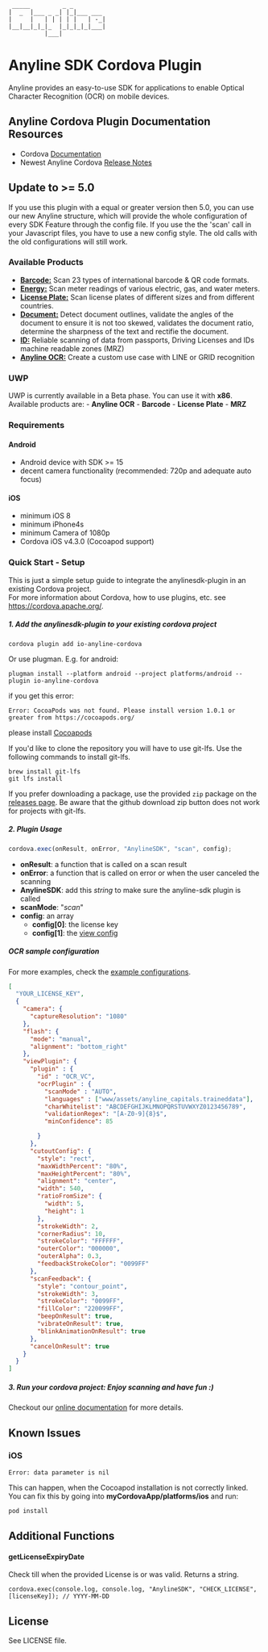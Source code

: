 	 _____         _ _         
	|  _  |___ _ _| |_|___ ___ 
	|     |   | | | | |   | -_|
	|__|__|_|_|_  |_|_|_|_|___|
	          |___|            
              
# Anyline SDK Cordova Plugin 

Anyline provides an easy-to-use SDK for applications to enable Optical Character Recognition (OCR) on mobile devices.

## Anyline Cordova Plugin Documentation Resources
- Cordova [Documentation]( https://documentation.anyline.com/toc/platforms/cordova/getting_started.html)
- Newest Anyline Cordova [Release Notes](https://documentation.anyline.com/toc/platforms/cordova/release_guide/index.html)

## Update to >= 5.0

If you use this plugin with a equal or greater version then 5.0, you can use our new Anyline structure, which will provide the whole
configuration of every SDK Feature through the config file. If you use the the 'scan' call in your Javascript files, you have to 
use a new config style.
The old calls with the old configurations will still work.

### Available Products
- [**Barcode:**](https://documentation.anyline.com/toc/products/barcode/index.html)  Scan 23 types of international barcode & QR code formats.
- [**Energy:**](https://documentation.anyline.com/toc/products/meter/index.html) Scan meter readings of various electric, gas, and water meters.
- [**License Plate:**](https://documentation.anyline.com/toc/products/license_plate/index.html)  Scan license plates of different sizes and from different countries.
- [**Document:**](https://documentation.anyline.com/toc/products/document/index.html) Detect document outlines, validate the angles of the document to ensure it is not too skewed, validates the document ratio, determine the sharpness of the text and rectifie the document.
- [**ID:**](https://documentation.anyline.com/toc/products/id/index.html)  Reliable scanning of data from passports, Driving Licenses and IDs machine readable zones (MRZ)
- [**Anyline OCR:**](https://documentation.anyline.com/toc/products/anyline_ocr/index.html) Create a custom use case with LINE or GRID recognition

### UWP

UWP is currently available in a Beta phase. You can use it with <b>x86</b>.
Available products are: 
    - <b>Anyline OCR</b>
    - <b>Barcode</b>
    - <b>License Plate</b>
    - <b>MRZ</b>

### Requirements

#### Android
- Android device with SDK >= 15
- decent camera functionality (recommended: 720p and adequate auto focus)

#### iOS
- minimum iOS 8
- minimum iPhone4s
- minimum Camera of 1080p
- Cordova iOS v4.3.0 (Cocoapod support)


### Quick Start - Setup
This is just a simple setup guide to integrate the anylinesdk-plugin in an existing Cordova project.<br/>
For more information about Cordova, how to use plugins, etc. see <a target="_blank" href="https://cordova.apache.org/">https://cordova.apache.org/</a>.

##### 1. Add the anylinesdk-plugin to your existing cordova project
```
cordova plugin add io-anyline-cordova
```

Or use plugman. E.g. for android:  

```
plugman install --platform android --project platforms/android --plugin io-anyline-cordova
```

if you get this error:

```
Error: CocoaPods was not found. Please install version 1.0.1 or greater from https://cocoapods.org/
```
please install [Cocoapods](https://guides.cocoapods.org/using/getting-started.html)

If you'd like to clone the repository you will have to use git-lfs. Use the following commands to install git-lfs.
```
brew install git-lfs
git lfs install
```
If you prefer downloading a package, use the provided `zip` package on the [releases page](https://github.com/Anyline/anyline-ocr-cordova-module/releases). Be aware that the github download zip button does not work for projects with git-lfs.

##### 2. Plugin Usage

```javaScript
cordova.exec(onResult, onError, "AnylineSDK", "scan", config);
```

- <b>onResult</b>: a function that is called on a scan result
- <b>onError</b>: a function that is called on error or when the user canceled the scanning
- <b>AnylineSDK</b>: add this *string* to make sure the anyline-sdk plugin is called
- <b>scanMode</b>: "<i>scan</i>"
- <b>config</b>: an array
    * <b>config[0]</b>: the license key
    * <b>config[1]</b>: the [view config](https://documentation.anyline.com/toc/view_configuration/)


##### OCR sample configuration
For more examples, check the [example configurations](https://github.com/Anyline/anyline-ocr-cordova-module/tree/master/example/www/js).

```json
[
  "YOUR_LICENSE_KEY",
  {
    "camera": {
      "captureResolution": "1080"
    },
    "flash": {
      "mode": "manual",
      "alignment": "bottom_right"
    },
    "viewPlugin": {
      "plugin" : {
        "id" : "OCR_VC",
        "ocrPlugin" : {
          "scanMode" : "AUTO",
          "languages" : ["www/assets/anyline_capitals.traineddata"],
          "charWhitelist": "ABCDEFGHIJKLMNOPQRSTUVWXYZ0123456789",
          "validationRegex": "[A-Z0-9]{8}$",
          "minConfidence": 85

        }
      },
      "cutoutConfig": {
        "style": "rect",
        "maxWidthPercent": "80%",
        "maxHeightPercent": "80%",
        "alignment": "center",
        "width": 540,
        "ratioFromSize": {
          "width": 5,
          "height": 1
        },
        "strokeWidth": 2,
        "cornerRadius": 10,
        "strokeColor": "FFFFFF",
        "outerColor": "000000",
        "outerAlpha": 0.3,
        "feedbackStrokeColor": "0099FF"
      },
      "scanFeedback": {
        "style": "contour_point",
        "strokeWidth": 3,
        "strokeColor": "0099FF",
        "fillColor": "220099FF",
        "beepOnResult": true,
        "vibrateOnResult": true,
        "blinkAnimationOnResult": true
      },
      "cancelOnResult": true
    }
  }
]
```


##### 3. Run your cordova project: Enjoy scanning and have fun :)

Checkout our <a href="https://documentation.anyline.com/">online documentation</a>  for more details.

## Known Issues

### iOS
```
Error: data parameter is nil
```
This can happen, when the Cocoapod installation is not correctly linked. You can fix this by going into
**myCordovaApp/platforms/ios** and run:

``` bash
pod install
```

## Additional Functions

#### getLicenseExpiryDate
Check till when the provided License is or was valid. Returns a string.
```
cordova.exec(console.log, console.log, "AnylineSDK", "CHECK_LICENSE", [licenseKey]); // YYYY-MM-DD
```

## License

See LICENSE file.
